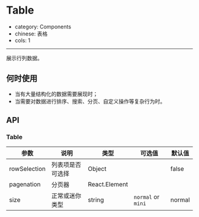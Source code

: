 # Table

- category: Components
- chinese: 表格
- cols: 1

---

展示行列数据。

## 何时使用

- 当有大量结构化的数据需要展现时；
- 当需要对数据进行排序、搜索、分页、自定义操作等复杂行为时。

## API

### Table

| 参数          | 说明                    | 类型          |  可选值            | 默认值  |
|---------------|-------------------------|---------------|--------------------|---------|
| rowSelection  | 列表项是否可选择        | Object        |                    | false   |
| pagenation    | 分页器                  | React.Element |                    |         |
| size          | 正常或迷你类型          | string        | `normal` or `mini` | normal  |
